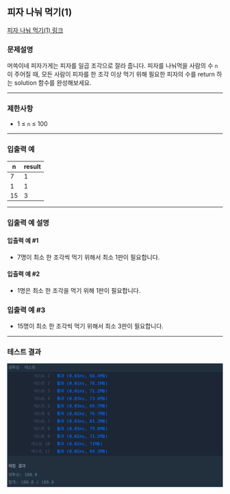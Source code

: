 ## 피자 나눠 먹기(1)

[피자 나눠 먹기(1) 링크](https://school.programmers.co.kr/learn/courses/30/lessons/120814)

### 문제설명

머쓱이네 피자가게는 피자를 일곱 조각으로 잘라 줍니다. 피자를 나눠먹을 사람의 수 `n`이 주어질 때, 모든 사람이 피자를 한 조각 이상 먹기 위해 필요한 피자의 수를 return
하는 solution 함수를 완성해보세요.

---

### 제한사항

+ 1 ≤ `n` ≤ 100

---

### 입출력 예

| n  | result |
|----|--------|
| 7  | 1      |
| 1  | 1      |
| 15 | 3      |

---

### 입출력 예 설명

#### 입출력 예 #1

+ 7명이 최소 한 조각씩 먹기 위해서 최소 1판이 필요합니다.

#### 입출력 예 #2

+ 1명은 최소 한 조각을 먹기 위해 1판이 필요합니다.

### 입출력 예 #3

+ 15명이 최소 한 조각씩 먹기 위해서 최소 3판이 필요합니다.

---

### 테스트 결과

![결과](./120814_결과.png)